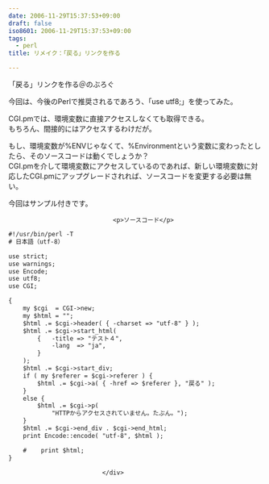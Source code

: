 ```yaml
---
date: 2006-11-29T15:37:53+09:00
draft: false
iso8601: 2006-11-29T15:37:53+09:00
tags:
  - perl
title: リメイク：「戻る」リンクを作る

---
```


<div class="entry-body">
                                 <p>「戻る」リンクを作る＠のぶろぐ</p>

<p>今回は、今後のPerlで推奨されるであろう、「use utf8;」を使ってみた。</p>

<p>CGI.pmでは、環境変数に直接アクセスしなくても取得できる。<br />
もちろん、間接的にはアクセスするわけだが。</p>

<p>もし、環境変数が%ENVじゃなくて、%Environmentという変数に変わったとしたら、そのソースコードは動くでしょうか？<br />
CGI.pmを介して環境変数にアクセスしているのであれば、新しい環境変数に対応したCGI.pmにアップグレードされれば、ソースコードを変更する必要は無い。</p>

<p>今回はサンプル付きです。</p>
                              
                                 <p>ソースコード</p>

```default
#!/usr/bin/perl -T
# 日本語（utf-8）

use strict;
use warnings;
use Encode;
use utf8;
use CGI;

{
    my $cgi  = CGI->new;
    my $html = "";
    $html .= $cgi->header( { -charset => "utf-8" } );
    $html .= $cgi->start_html(
        {   -title => "テスト４",
            -lang  => "ja",
        }
    );
    $html .= $cgi->start_div;
    if ( my $referer = $cgi->referer ) {
        $html .= $cgi->a( { -href => $referer }, "戻る" );
    }
    else {
        $html .= $cgi->p(
            "HTTPからアクセスされていません。たぶん。");
    }
    $html .= $cgi->end_div . $cgi->end_html;
    print Encode::encode( "utf-8", $html );

    #    print $html;
}
```
                              </div>
    	